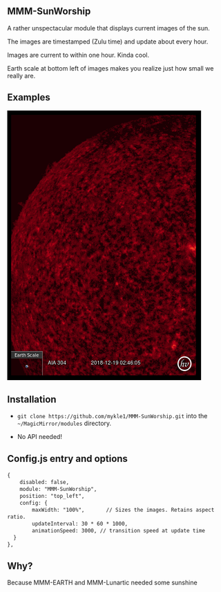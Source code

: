 ## MMM-SunWorship

A rather unspectacular module that displays current images of the sun.

The images are timestamped (Zulu time) and update about every hour.

Images are current to within one hour. Kinda cool.

Earth scale at bottom left of images makes you realize just how small we really are.

## Examples

![](images/1.png)

## Installation

* `git clone https://github.com/mykle1/MMM-SunWorship.git` into the `~/MagicMirror/modules` directory.

* No API needed!

## Config.js entry and options

    {
        disabled: false,
        module: "MMM-SunWorship",
        position: "top_left",
        config: {
            maxWidth: "100%",       // Sizes the images. Retains aspect ratio.
            updateInterval: 30 * 60 * 1000,
            animationSpeed: 3000, // transition speed at update time
      }
    },
	
## Why?

Because MMM-EARTH and MMM-Lunartic needed some sunshine


